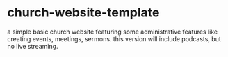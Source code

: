 # church-website-template
a simple basic church website featuring some administrative features like creating events, meetings, sermons. this version will include podcasts, but no live streaming.
